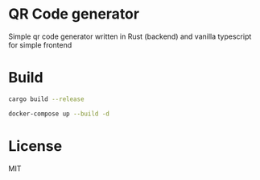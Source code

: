 # QR Code generator

Simple qr code generator written in Rust (backend) and vanilla typescript for simple frontend

# Build

```bash
cargo build --release
```

```bash
docker-compose up --build -d
```

# License

MIT

